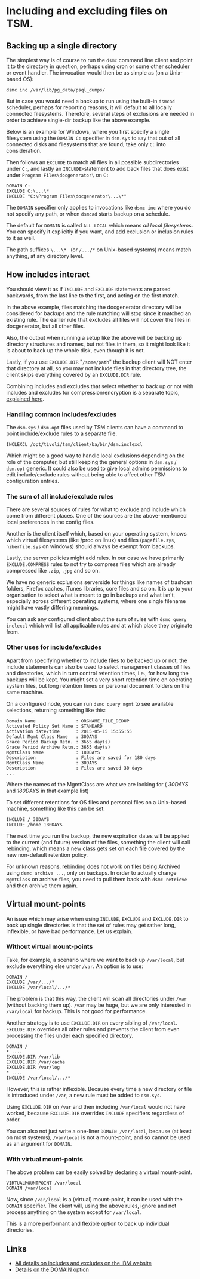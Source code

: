 Including and excluding files on TSM.
=====================================


## Backing up a single directory

The simplest way is of course to run the `dsmc` command line client
and point it to the directory in question, perhaps using cron
or some other scheduler or event handler. The invocation would
then be as simple as (on a Unix-based OS):

``` shell
dsmc inc /var/lib/pg_data/psql_dumps/
```

But in case you would need a backup to run using the built-in
`dsmcad` scheduler, perhaps for reporting reasons, it will default to
all locally connected filesystems. Therefore, several steps of exclusions
are needed in order to achieve single-dir backup like the above
example.

Below is an example for Windows, where you first specify a single filesystem 
using the `DOMAIN C:` specifier in `dsm.sys` to say that out of all connected 
disks and filesystems that are found, take only `C:` into consideration. 

Then follows an `EXCLUDE` to match all files in all possible
subdirectories under `C:`, and lastly an `INCLUDE`-statement to add back
files that does exist under `Program Files\docgenerator\` on `C:`

``` shell
DOMAIN C:
EXCLUDE C:\...\*
INCLUDE "C:\Program Files\docgenerator\...\*"
```

The `DOMAIN` specifier only applies to invocations like `dsmc inc` where 
you do not specify any path, or when `dsmcad` starts backup on a schedule.

The default for `DOMAIN` is called `ALL-LOCAL` which means _all local 
filesystems_. You can specify it explicitly if you want, and add exclusion 
or inclusion rules to it as well.

The path suffixes `\...\* ` (or `/.../*` on Unix-based systems) means match 
anything, 
at any directory level.

## How includes interact

You should view it as if `INCLUDE` and `EXCLUDE` statements are parsed
backwards, from the last line to the first, and acting on the first match.

In the above example, files matching the docgenerator directory
will be considered for backups and the rule matching will stop
since it matched an existing rule. The earlier rule that excludes
all files will not cover the files in docgenerator, but all other files.

Also, the output when running a setup like the above will be backing
up directory structures and names, but not files in them, so it might
look like it is about to back up the whole disk, even though it is not.

Lastly, if you use `EXCLUDE.DIR` "`/some/path`" the backup client will NOT
enter that directory at all, so you may not include files in that
directory tree, the client skips everything covered by an `EXCLUDE.DIR`
rule.

Combining includes and excludes that select whether to back up or not
with includes and excludes for compression/encryption is a separate
topic, [explained here](https://www.ibm.com/docs/en/storage-protect/8.1.23?topic=options-compression-encryption-backup-processing).

### Handling common includes/excludes

The `dsm.sys` / `dsm.opt` files used by TSM clients can have a command
to point include/exclude rules to a separate file.

``` shell
INCLEXCL /opt/tivoli/tsm/client/ba/bin/dsm.inclexcl
```

Which might be a good way to handle local exclusions depending on the
role of the computer, but still keeping the general options in `dsm.sys`
/ `dsm.opt` generic. It could also be used to give local admins
permissions to edit include/exclude rules without being able to affect
other TSM configuration entries.

### The sum of all include/exclude rules

There are several sources of rules for what to exclude and include
which come from different places. One of the sources are the
above-mentioned local preferences in the config files.

Another is the client itself which, based on your operating system,
knows which virtual filesystems (like /proc on linux) and files
(`pagefile.sys`, `hiberfile.sys` on windows) should always be exempt from
backups.

Lastly, the server policies might add rules. In our case we
have primarily `EXCLUDE.COMPRESS` rules to not try to compress files which
are already compressed like `.zip`, `.jpg` and so on.

We have no generic exclusions serverside for things like names of
trashcan folders, Firefox caches, iTunes libraries, core files and so
on. It is up to your organisation to select what is meant to go in
backups and what isn't, especially across different operating systems,
where one single filename might have vastly differing meanings.

You can ask any configured client about the sum of rules with
`dsmc query inclexcl` which will list all applicable rules and at
which place they originate from.

### Other uses for include/excludes

Apart from specifying whether to include files to be backed up or not, 
the include statements can also be used to select management classes of files and
directories, which in turn control retention times, i.e., for how long
the backups will be kept. You might set a very short 
retention time on operating system files, but long retention times on personal document folders on the same machine.

On a configured node, you can run `dsmc query mgmt` to see available
selections, returning something like this:

``` shell
Domain Name               : ORGNAME_FILE_DEDUP
Activated Policy Set Name : STANDARD
Activation date/time      : 2015-05-15 15:55:55
Default Mgmt Class Name   : 30DAYS
Grace Period Backup Retn. : 3655 day(s)
Grace Period Archive Retn.: 3655 day(s)
MgmtClass Name            : 180DAYS
Description               : Files are saved for 180 days
MgmtClass Name            : 30DAYS
Description               : Files are saved 30 days
...
```

Where the names of the MgmtClass are what we are looking for
( *30DAYS* and *180DAYS* in that example list)

To set different retentions for OS files and personal files on a Unix-based
machine, something like this can be set:

``` shell
INCLUDE / 30DAYS
INCLUDE /home 180DAYS
```

The next time you run the backup, the new expiration dates will be
applied to the current (and future) version of the files, something
the client will call rebinding, which means a new class gets set on
each file covered by the new non-default retention policy.

For unknown reasons, rebinding does not work on files being Archived
using `dsmc archive ...`, only on backups. In order to actually change
`MgmtClass` on archive files, you need to pull them back with `dsmc
retrieve` and then archive them again.

## Virtual mount-points
 
An issue which may arise when using `INCLUDE`, `EXCLUDE` and 
`EXCLUDE.DIR` to back up single directories is that the set of rules may get 
rather long, inflexible, or have bad performance. Let us explain.

### Without virtual mount-points
Take, for example, a scenario where we want to back up `/var/local`, but 
exclude everything else under `/var`. An option is to use:

``` shell
DOMAIN /
EXCLUDE /var/.../*
INCLUDE /var/local/.../*
```

The problem is that this way, the client will scan all directories under 
`/var` (without backing them up). `/var` may be huge, but we 
are only interested in `/var/local` for backup. This is not good for 
performance.

Another strategy is to use `EXCLUDE.DIR` on every sibling of `/var/local`. 
`EXCLUDE.DIR` overrides all other rules and prevents the client from even
processing the files under each specified directory.

``` shell
DOMAIN /
* ....
EXCLUDE.DIR /var/lib
EXCLUDE.DIR /var/cache
EXCLUDE.DIR /var/log
* ....
INCLUDE /var/local/.../*
```

However, this is rather inflexible. Because every time a new directory or 
file is introduced under `/var`, a new rule must be added to `dsm.sys`.

Using `EXCLUDE.DIR` on `/var` and then including `/var/local` would not have 
worked, because `EXCLUDE.DIR` overrides `INCLUDE` specifiers regardless of 
 order.

You can also not just write a one-liner `DOMAIN /var/local`, because (at least 
on most systems), `/var/local` is not a mount-point, and so cannot be used 
as an argument for `DOMAIN`.

### With virtual mount-points

The above problem can be easily solved by declaring a virtual mount-point.

```shell
VIRTUALMOUNTPOINT /var/local
DOMAIN /var/local
```

Now, since `/var/local` is a (virtual) mount-point, it can be used with 
the `DOMAIN` specifier. The client will, using the above rules, ignore 
and not process anything on the system except for `/var/local`.

This is a more performant and flexible option to back up individual directories.

## Links

* [All details on includes and excludes on the IBM website](https://www.ibm.com/docs/en/storage-protect/8.1.23?topic=reference-include-options)
* [Details on the DOMAIN option](https://www.ibm.com/docs/en/storage-protect/8.1.23?topic=reference-domain)
